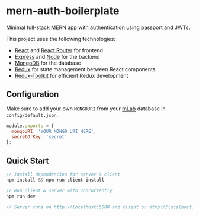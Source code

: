 # mern-auth-boilerplate

Minimal full-stack MERN app with authentication using passport and JWTs.

This project uses the following technologies:

- [React](https://reactjs.org) and [React Router](https://reacttraining.com/react-router/) for frontend
- [Express](http://expressjs.com/) and [Node](https://nodejs.org/en/) for the backend
- [MongoDB](https://www.mongodb.com/) for the database
- [Redux](https://react-redux.js.org/) for state management between React components
- [Redux-Toolkit](https://redux-toolkit.js.org/) for efficient Redux development

## Configuration

Make sure to add your own `MONGOURI` from your [mLab](http://mlab.com) database in `config/default.json`.

```javascript
module.exports = {
  mongoURI: 'YOUR_MONGO_URI_HERE',
  secretOrKey: 'secret'
};
```

## Quick Start

```javascript
// Install dependencies for server & client
npm install && npm run client-install

// Run client & server with concurrently
npm run dev

// Server runs on http://localhost:5000 and client on http://localhost:3000
```
